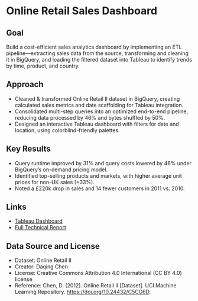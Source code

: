 # Online Retail Sales Dashboard
## Goal
Build a cost-efficient sales analytics dashboard by implementing an ETL pipeline—extracting sales data from the source, transforming and cleaning it in BigQuery, and loading the filtered dataset into Tableau to identify trends by time, product, and country.

## Approach
- Cleaned & transformed Online Retail II dataset in BigQuery, creating calculated sales metrics and date scaffolding for Tableau integration.
- Consolidated multi-step queries into an optimized end-to-end pipeline, reducing data processed by 46% and bytes shuffled by 50%.
- Designed an interactive Tableau dashboard with filters for date and location, using colorblind-friendly palettes.

## Key Results
- Query runtime improved by 31% and query costs lowered by 46% under BigQuery’s on-demand pricing model.
- Identified top-selling products and markets, with higher average unit prices for non-UK sales (+33%).
- Noted a £220k drop in sales and 14 fewer customers in 2011 vs. 2010.

## Links
- [Tableau Dashboard](https://public.tableau.com/views/RetailSalesDashboard_17545186499380/Dashboard?:language=en-US&:sid=&:redirect=auth&:display_count=n&:origin=viz_share_link)
- [Full Technical Report](https://github.com/nvpham12/Online-Retail-II-Sales-Dashboard/blob/main/Technical%20Report%20Online%20Retail%20Dashboard.md)

## Data Source and License
- Dataset: Online Retail II  
- Creator: Daqing Chen
- License: Creative Commons Attribution 4.0 International (CC BY 4.0) license
- Reference: Chen, D. (2012). Online Retail II [Dataset]. UCI Machine Learning Repository. https://doi.org/10.24432/C5CG6D.
